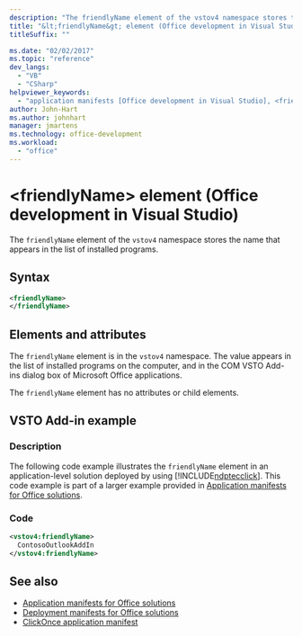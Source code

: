 ```yaml
---
description: "The friendlyName element of the vstov4 namespace stores the name that appears in the list of installed programs."
title: "&lt;friendlyName&gt; element (Office development in Visual Studio)"
titleSuffix: ""

ms.date: "02/02/2017"
ms.topic: "reference"
dev_langs:
  - "VB"
  - "CSharp"
helpviewer_keywords:
  - "application manifests [Office development in Visual Studio], <friendlyName> element"
author: John-Hart
ms.author: johnhart
manager: jmartens
ms.technology: office-development
ms.workload:
  - "office"
---
```

# &lt;friendlyName&gt; element (Office development in Visual Studio)
  The `friendlyName` element of the `vstov4` namespace stores the name that appears in the list of installed programs.

## Syntax

```xml
<friendlyName>
</friendlyName>
```

## Elements and attributes
 The `friendlyName` element is in the `vstov4` namespace. The value appears in the list of installed programs on the computer, and in the COM VSTO Add-ins dialog box of Microsoft Office applications.

 The `friendlyName` element has no attributes or child elements.

## VSTO Add-in example

### Description
 The following code example illustrates the `friendlyName` element in an application-level solution deployed by using [!INCLUDE[ndptecclick](../vsto/includes/ndptecclick-md.md)]. This code example is part of a larger example provided in [Application manifests for Office solutions](../vsto/application-manifests-for-office-solutions.md).

### Code

```xml
<vstov4:friendlyName>
  ContosoOutlookAddIn
</vstov4:friendlyName>
```

## See also

- [Application manifests for Office solutions](../vsto/application-manifests-for-office-solutions.md)
- [Deployment manifests for Office solutions](../vsto/deployment-manifests-for-office-solutions.md)
- [ClickOnce application manifest](../deployment/clickonce-application-manifest.md)
